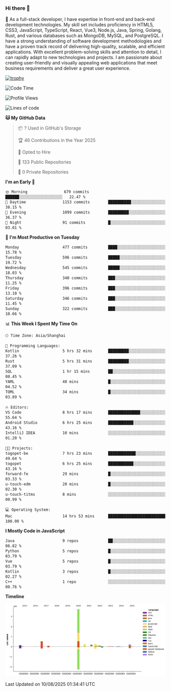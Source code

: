 ### Hi there 👋

🌱 As a full-stack developer, I have expertise in front-end and back-end development technologies. My skill set includes proficiency in HTML5, CSS3, JavaScript, TypeScript, React, Vue3, Node.js, Java, Spring, Golang, Rust, and various databases such as MongoDB, MySQL, and PostgreSQL. I have a strong understanding of software development methodologies and have a proven track record of delivering high-quality, scalable, and efficient applications. With excellent problem-solving skills and attention to detail, I can rapidly adapt to new technologies and projects. I am passionate about creating user-friendly and visually appealing web applications that meet business requirements and deliver a great user experience.

[![trophy](https://github-profile-trophy.vercel.app/?username=elton&rank=SECRET,SSS,SS,S,AAA,AA,A&theme=onedark&no-frame=true&margin-w=10)](https://github.com/ryo-ma/github-profile-trophy)

<!--START_SECTION:waka-->
![Code Time](http://img.shields.io/badge/Code%20Time-1%2C846%20hrs%2037%20mins-blue)

![Profile Views](http://img.shields.io/badge/Profile%20Views-1-blue)

![Lines of code](https://img.shields.io/badge/From%20Hello%20World%20I%27ve%20Written-5.8%20million%20lines%20of%20code-blue)

**🐱 My GitHub Data** 

> 📦 ? Used in GitHub's Storage 
 > 
> 🏆 46 Contributions in the Year 2025
 > 
> 💼 Opted to Hire
 > 
> 📜 133 Public Repositories 
 > 
> 🔑 0 Private Repositories 
 > 
**I'm an Early 🐤** 

```text
🌞 Morning                679 commits         ██████░░░░░░░░░░░░░░░░░░░   22.47 % 
🌆 Daytime                1153 commits        ██████████░░░░░░░░░░░░░░░   38.15 % 
🌃 Evening                1099 commits        █████████░░░░░░░░░░░░░░░░   36.37 % 
🌙 Night                  91 commits          █░░░░░░░░░░░░░░░░░░░░░░░░   03.01 % 
```
📅 **I'm Most Productive on Tuesday** 

```text
Monday                   477 commits         ████░░░░░░░░░░░░░░░░░░░░░   15.78 % 
Tuesday                  596 commits         █████░░░░░░░░░░░░░░░░░░░░   19.72 % 
Wednesday                545 commits         █████░░░░░░░░░░░░░░░░░░░░   18.03 % 
Thursday                 340 commits         ███░░░░░░░░░░░░░░░░░░░░░░   11.25 % 
Friday                   396 commits         ███░░░░░░░░░░░░░░░░░░░░░░   13.10 % 
Saturday                 346 commits         ███░░░░░░░░░░░░░░░░░░░░░░   11.45 % 
Sunday                   322 commits         ███░░░░░░░░░░░░░░░░░░░░░░   10.66 % 
```


📊 **This Week I Spent My Time On** 

```text
🕑︎ Time Zone: Asia/Shanghai

💬 Programming Languages: 
Kotlin                   5 hrs 32 mins       █████████░░░░░░░░░░░░░░░░   37.26 % 
Rust                     5 hrs 31 mins       █████████░░░░░░░░░░░░░░░░   37.09 % 
SQL                      1 hr 15 mins        ██░░░░░░░░░░░░░░░░░░░░░░░   08.45 % 
YAML                     40 mins             █░░░░░░░░░░░░░░░░░░░░░░░░   04.52 % 
TOML                     34 mins             █░░░░░░░░░░░░░░░░░░░░░░░░   03.89 % 

🔥 Editors: 
VS Code                  8 hrs 17 mins       ██████████████░░░░░░░░░░░   55.64 % 
Android Studio           6 hrs 25 mins       ███████████░░░░░░░░░░░░░░   43.16 % 
IntelliJ IDEA            10 mins             ░░░░░░░░░░░░░░░░░░░░░░░░░   01.20 % 

🐱‍💻 Projects: 
togopet-be               7 hrs 23 mins       ████████████░░░░░░░░░░░░░   49.64 % 
togopet                  6 hrs 25 mins       ███████████░░░░░░░░░░░░░░   43.16 % 
forward-fe               29 mins             █░░░░░░░░░░░░░░░░░░░░░░░░   03.33 % 
u-touch-edm              20 mins             █░░░░░░░░░░░░░░░░░░░░░░░░   02.30 % 
u-touch-titms            8 mins              ░░░░░░░░░░░░░░░░░░░░░░░░░   00.99 % 

💻 Operating System: 
Mac                      14 hrs 53 mins      █████████████████████████   100.00 % 
```

**I Mostly Code in JavaScript** 

```text
Java                     9 repos             ██░░░░░░░░░░░░░░░░░░░░░░░   06.82 % 
Python                   5 repos             █░░░░░░░░░░░░░░░░░░░░░░░░   03.79 % 
Vue                      5 repos             █░░░░░░░░░░░░░░░░░░░░░░░░   03.79 % 
Kotlin                   3 repos             █░░░░░░░░░░░░░░░░░░░░░░░░   02.27 % 
C++                      1 repo              ░░░░░░░░░░░░░░░░░░░░░░░░░   00.76 % 
```



**Timeline**

![Lines of Code chart](https://raw.githubusercontent.com/elton/elton/main/assets/bar_graph.png)


 Last Updated on 10/08/2025 01:34:41 UTC
<!--END_SECTION:waka-->

<!--
**elton/elton** is a ✨ _special_ ✨ repository because its `README.md` (this file) appears on your GitHub profile.

Here are some ideas to get you started:

- 🔭 I’m currently working on ...
- 🌱 I’m currently learning ...
- 👯 I’m looking to collaborate on ...
- 🤔 I’m looking for help with ...
- 💬 Ask me about ...
- 📫 How to reach me: ...
- 😄 Pronouns: ...
- ⚡ Fun fact: ...
-->

